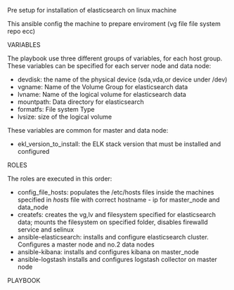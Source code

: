 

Pre setup for installation of elasticsearch on linux machine

This ansible config the machine to prepare enviroment (vg file file system repo ecc)


VARIABLES

The playbook use three different groups of variables, for each host group.
These variables can be specified for each server node and data node:
* devdisk: the name of the physical device (sda,vda,or device under /dev)
* vgname: Name of the Volume Group for elasticsearch data
* lvname: Name of the logical volume for elasticsearch data
* mountpath: Data directory for elasticsearch
* formatfs: File system Type
* lvsize: size of the logical volume

These variables are common for master and data node:
* ekl_version_to_install: the ELK stack version that must be installed and configured

ROLES

The roles are executed in this order:
* config_file_hosts: populates the /etc/hosts files inside the machines specified in *hosts* file with correct hostname - ip for master_node and data_node  
* createfs: creates the vg,lv and filesystem specified for elasticsearch data; mounts the filesystem on specified folder, disables firewalld service and selinux
* ansible-elasticsearch: installs and configure elasticsearch cluster. Configures a master node and no.2 data nodes
* ansible-kibana: installs and configures kibana on master_node
* ansible-logstash installs and configures logstash collector on master node

PLAYBOOK
